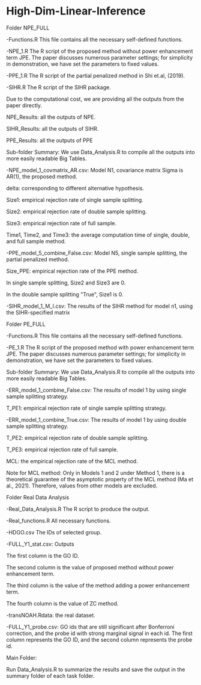 # High-Dim-Linear-Inference
 
Folder NPE_FULL

 -Functions.R This file contains all the necessary self-defined functions.
 
 -NPE_1.R The R script of the proposed method without power enhancement term JPE. The paper discusses numerous parameter settings; for simplicity in demonstration, we have set the parameters to fixed values.
 
 -PPE_1.R The R script of the partial penalized method in Shi et.al, (2019).
 
 -SIHR.R The R script of the SIHR package.

Due to the computational cost, we are providing all the outputs from the paper directly.

 NPE_Results: all the outputs of NPE.
 
 SIHR_Results: all the outputs of SIHR.
 
 PPE_Results: all the outputs of PPE

Sub-folder Summary: We use Data_Analysis.R to compile all the outputs into more easily readable Big Tables.

  -NPE_model_1_covmatrix_AR.csv: Model N1, covariance matrix Sigma is AR(1), the proposed method.
  
   delta: corresponding to different alternative hypothesis.
   
   Size1: empirical rejection rate of single sample splitting.
   
   Size2: empirical rejection rate of double sample splitting.
   
   Size3: empirical rejection rate of full sample.
   
   Time1, Time2, and Time3: the average computation time of single, double, and full sample method.

  -PPE_model_5_combine_False.csv: Model N5, single sample splitting, the partial penalized method.
  
   Size_PPE: empirical rejection rate of the PPE method.
   
   In single sample splitting, Size2 and Size3 are 0.
   
   In the double sample splitting "True", Size1 is 0.
   
  -SIHR_model_1_M_I.csv: The results of the SIHR method for model n1, using the SIHR-specified matrix

Folder PE_FULL

 -Functions.R This file contains all the necessary self-defined functions.
 
 -PE_1.R The R script of the proposed method with power enhancement term JPE. The paper discusses numerous parameter settings; for simplicity in demonstration, we have set the parameters to fixed values.
 
 Sub-folder Summary: We use Data_Analysis.R to compile all the outputs into more easily readable Big Tables.
 
  -ERR_model_1_combine_False.csv: The results of model 1 by using single sample splitting strategy.
  
   T_PE1: empirical rejection rate of single sample splitting strategy.
   
  -ERR_model_1_combine_True.csv: The results of model 1 by using double sample splitting strategy.
  
   T_PE2: empirical rejection rate of double sample splitting.
   
   T_PE3: empirical rejection rate of full sample.
   
   MCL: the empirical rejection rate of the MCL method. 
   
   Note for MCL method: Only in Models 1 and 2 under Method 1, there is a theoretical guarantee of the asymptotic property of the MCL method (Ma et al., 2021). Therefore, values from other models are excluded.

Folder Real Data Analysis

 -Real_Data_Analysis.R The R script to produce the output.
 
 -Real_functions.R All necessary functions.
 
 -HDGO.csv The IDs of selected group.
 
 -FULL_Y1_stat.csv: Outputs
 
  The first column is the GO ID.
  
  The second column is the value of proposed method without power enhancement term.
  
  The third column is the value of the method adding a power enhancement term.
  
  The fourth column is the value of ZC method.
  
 -transNOAH.Rdata: the real dataset.

 -FULL_Y1_probe.csv: GO ids that are still significant after Bonferroni correction, and the probe id with strong marginal signal in each id. The first column represents the GO ID, and the second column represents the probe id.
   
Main Folder:

 Run Data_Analysis.R to summarize the results and save the output in the summary folder of each task folder.

